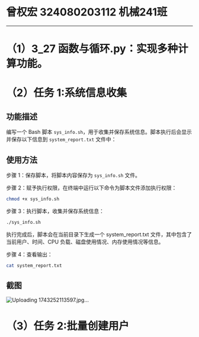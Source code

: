 # 曾权宏 324080203112 机械241班
-----------------------------------------
# （1）3_27 函数与循环.py：实现多种计算功能。
# （2）任务 1:系统信息收集
## 功能描述
编写一个 Bash 脚本 `sys_info.sh`，用于收集并保存系统信息。脚本执行后会显示并保存以下信息到 `system_report.txt` 文件中：
## 使用方法

步骤 1：保存脚本，将脚本内容保存为 `sys_info.sh` 文件。

步骤 2：赋予执行权限，在终端中运行以下命令为脚本文件添加执行权限：

```bash
chmod +x sys_info.sh
```

步骤 3：执行脚本，收集并保存系统信息：
```bash
./sys_info.sh
```
执行完成后，脚本会在当前目录下生成一个 system_report.txt 文件，其中包含了当前用户、时间、CPU 负载、磁盘使用情况、内存使用情况等信息。

步骤 4：查看输出：
```bash
cat system_report.txt
```
## 截图
![Uploading 1743252113597.jpg…]()

# （3）任务 2:批量创建用户

